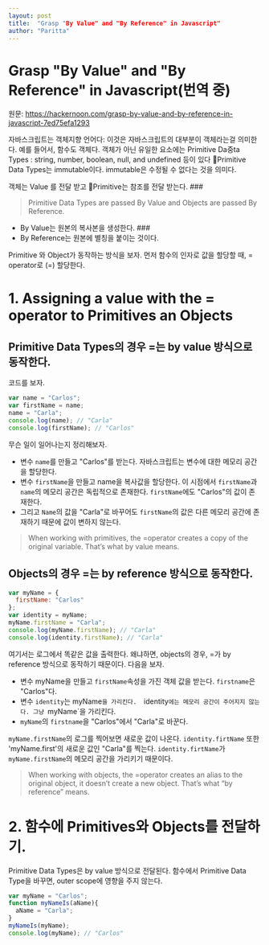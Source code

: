 ```yaml
---
layout: post
title:  "Grasp "By Value" and "By Reference" in Javascript"
author: "Paritta"
---
```


# Grasp "By Value" and "By Reference" in Javascript(번역 중)
원문: https://hackernoon.com/grasp-by-value-and-by-reference-in-javascript-7ed75efa1293

자바스크립트는 객체지향 언어다: 이것은 자바스크립트의 대부분이 객체라는걸 의미한다.
예를 들어서, 함수도 객체다. 객체가 아닌 유일한 요소에는 Primitive Da중ta Types : string, number, boolean, null, and undefined 등이 있다
Primitive Data Types는 immutable이다. immutable은 수정될 수 없다는 것을 의미다.

객체는  Value 를 전달 받고 Primitive는 참조를 전달 받는다. ###

> Primitive Data Types are passed By Value and Objects are passed By Reference.

- By Value는 원본의 복사본을 생성한다. ###
- By Reference는 원본에 별칭을 붙이는 것이다. 

Primitive 와 Object가 동작하는 방식을 보자. 먼저 함수의 인자로 값을 할당할 때, = operator로 (=) 할당한다.

# 1.  Assigning a value with the = operator to Primitives an Objects
## Primitive Data Types의 경우 =는 by value 방식으로 동작한다.
코드를 보자.

``` javascript
var name = "Carlos";
var firstName = name;
name = "Carla";
console.log(name); // "Carla"
console.log(firstName); // "Carlos"
```

무슨 일이 일어나는지 정리해보자.

- 변수 `name`를 만들고 "Carlos"를 받는다. 자바스크립트는 변수에 대한 메모리 공간을 할당한다.
- 변수 `firstName`을 만들고 name을 복사값을 할당한다. 이 시점에서 `firstName`과 `name`의 메모리 공간은 독립적으로 존재한다. `firstName`에도 "Carlos"의 값이 존재한다.
- 그리고 `Name`의 값을 "Carla"로 바꾸어도 `firstName`의 값은 다른 메모리 공간에 존재하기 때문에 값이 변하지 않는다.

> When working with primitives, the =operator creates a copy of the original variable. That’s what by value means.

## Objects의 경우 =는 by reference 방식으로 동작한다.

``` javascript
var myName = {
  firstName: "Carlos"
};
var identity = myName;
myName.firstName = "Carla";
console.log(myName.firstName); // "Carla"
console.log(identity.firstName); // "Carla"
```

여기서는 로그에서 똑같은 값을 출력한다. 왜냐하면, objects의 경우, =가 by reference 방식으로 동작하기 때문이다.
다음을 보자.

- 변수 myName을 만들고 `firstName`속성을 가진 객체 값을 받는다. `firstname`은 "Carlos"다.
- 변수 `identity`는 myName`을 가리킨다.  `identity`에는 메모리 공간이 주어지지 않는다. 그냥 `myName`을 가리킨다.
- `myName`의 `firstname`을 "Carlos"에서 "Carla"로 바꾼다.

`myName.firstName`의 로그를 찍어보면 새로운 값이 나온다. `identity.firtName` 또한 'myName.first'의 새로운 값인 "Carla"를 찍는다. `identity.firtName`가 `myName.firstName`의 메모리 공간을 가리키기 때문이다.

> When working with objects, the =operator creates an alias to the original object, it doesn’t create a new object. That’s what “by reference” means.

# 2. 함수에 Primitives와 Objects를 전달하기.

Primitive Data Types은 by value 방식으로 전달된다.
함수에서 Primitive Data Type을 바꾸면, outer scope에 영향을 주지 않는다.

``` javascript
var myName = "Carlos";
function myNameIs(aName){
  aName = "Carla";
}
myNameIs(myName);
console.log(myName); // "Carlos"
```  



 